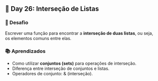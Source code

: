 ## 📅 Day 26: Interseção de Listas

### 🧩 Desafio  
Escrever uma função para encontrar a **interseção de duas listas**, ou seja, os elementos comuns entre elas.

### 📚 Aprendizados

- Como utilizar **conjuntos (sets)** para operações de interseção.
- Diferença entre interseção de conjuntos e listas.
- Operadores de conjunto: & (interseção).
